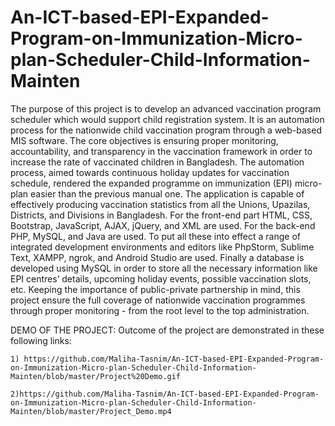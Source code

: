 # An-ICT-based-EPI-Expanded-Program-on-Immunization-Micro-plan-Scheduler-Child-Information-Mainten
The purpose of this project is to develop an advanced vaccination program scheduler which would support child registration system. It is an automation process for the nationwide child vaccination program through a web-based MIS software. The core objectives is ensuring proper monitoring, accountability, and transparency in the vaccination framework in order to increase the rate of vaccinated children in Bangladesh. The automation process, aimed towards continuous holiday updates for vaccination schedule, rendered the expanded programme on immunization (EPI) micro-plan easier than the previous manual one. The application is capable of effectively producing vaccination statistics from all the Unions, Upazilas, Districts, and Divisions in Bangladesh. For the front-end part HTML, CSS, Bootstrap, JavaScript, AJAX, jQuery, and XML are used. For the back-end PHP, MySQL, and Java are used. To put all these into effect a range of integrated development environments and editors like PhpStorm, Sublime Text, XAMPP, ngrok, and Android Studio are used. Finally a database is developed using MySQL in order to store all the necessary information like EPI centres’ details, upcoming holiday events, possible vaccination slots, etc. Keeping the importance of public-private partnership in mind, this project ensure the full coverage of nationwide vaccination programmes through proper monitoring - from the root level to the top administration.


DEMO OF THE PROJECT: Outcome of the project are demonstrated in these following links:

    1) https://github.com/Maliha-Tasnim/An-ICT-based-EPI-Expanded-Program-on-Immunization-Micro-plan-Scheduler-Child-Information-Mainten/blob/master/Project%20Demo.gif
    
    2)https://github.com/Maliha-Tasnim/An-ICT-based-EPI-Expanded-Program-on-Immunization-Micro-plan-Scheduler-Child-Information-Mainten/blob/master/Project_Demo.mp4
